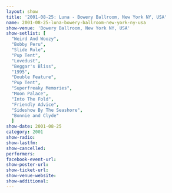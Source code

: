 ```yaml
---
layout: show
title: '2001-08-25: Luna - Bowery Ballroom, New York NY, USA'
name: 2001-08-25-luna-bowery-ballroom-new-york-ny-usa
show-venue: 'Bowery Ballroom, New York NY, USA'
show-setlist: [
  "Weird And Woozy",
  "Bobby Peru",
  "Slide Rule",
  "Pup Tent",
  "Lovedust",
  "Beggar's Bliss",
  "1995",
  "Double Feature",
  "Pup Tent",
  "Superfreaky Memories",
  "Moon Palace",
  "Into The Fold",
  "Friendly Advice",
  "Sideshow By The Seashore",
  "Bonnie and Clyde"
  ]
show-date: 2001-08-25
category: 2001
show-radio: 
show-lastfm: 
show-cancelled: 
performers: 
facebook-event-url: 
show-poster-url: 
show-ticket-url: 
show-venue-website: 
show-additional: 
---
```


